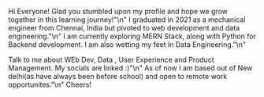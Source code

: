 Hi Everyone!
Glad you stumbled upon my profile and hope we grow together in this learning journey!"\n"
I graduated in 2021 as a mechanical engineer from Chennai, India but pivoted to web development and data engineering."\n" 
I am currently exploring MERN Stack, along with Python for Backend development. I am also wetting my feet in Data Engineering."\n"

Talk to me about WEb Dev, Data , User Experience and Product Management. My socials are linked :)"\n"
As of now I am based out of New delhi(as have always been before school) and open to remote work opportunites."\n"
Cheers!




